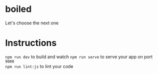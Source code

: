 # boiled
Let's choose the next one

# Instructions  
`npm run dev` to build and watch
`npm run serve` to serve your app on port `9000`  
`npm run lint:js` to lint your code
